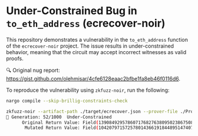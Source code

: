 # Under-Constrained Bug in `to_eth_address` (ecrecover-noir)

This repository demonstrates a vulnerability in the `to_eth_address` function of the `ecrecover-noir` project. The issue results in under-constrained behavior, meaning that the circuit may accept incorrect witnesses as valid proofs.

🔍 Original nug report: https://gist.github.com/olehmisar/4cfe6128eaac2bfbe1fa8eb46f0116d6.

To reproduce the vulnerability using `zkfuzz-noir`, run the following:

```bash
nargo compile --skip-brillig-constraints-check

zkfuzz-noir --artifact-path ./target/ecrecover.json --prover-file ./Prover.toml 2>/dev/null
🧬 Generation: 52/1000  Under-Constrained
      Original Return Value: Field(1390849295786071768276380950238675083608645509734)
       Mutated Return Value: Field(104207971572578014366191844895147407837455278660)
```